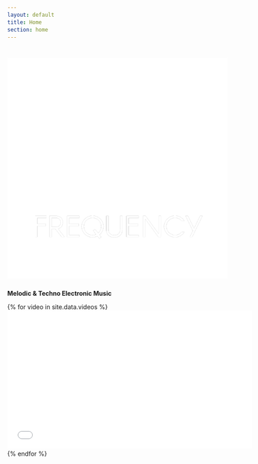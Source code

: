 ```yaml
---
layout: default
title: Home
section: home
---
```

<div class="text-white ">
  <h1><img src="images/qfrequency-logo-white-800.png" class="logo-main" alt="Q Frequency Music"/></h1>
  <p class="fs-5"><strong>Melodic & Techno Electronic Music</strong></p>
  <p class="fs-3"><a href="https://twitter.com/qfrequency" class="link-light"><i class="bi bi-twitter"></i></a></p>
</div>
<div class="row video-grid">
  {% for video in site.data.videos %}
    <div class="col-lg-6 col-md-12 col-sm-12">
      <iframe width="560" height="315" src="{{ video.url }}" frameborder="0" allow="accelerometer; autoplay; clipboard-write; encrypted-media; gyroscope; picture-in-picture" allowfullscreen></iframe>
    </div>
  {% endfor %}
</div>
